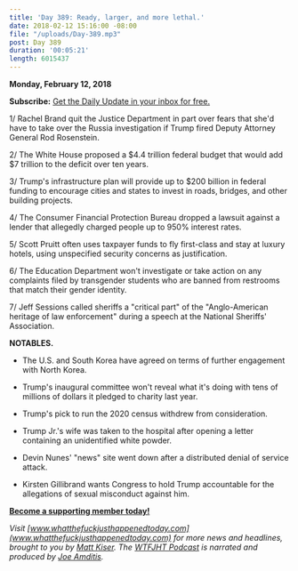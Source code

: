 ```yaml
---
title: 'Day 389: Ready, larger, and more lethal.'
date: 2018-02-12 15:16:00 -08:00
file: "/uploads/Day-389.mp3"
post: Day 389
duration: '00:05:21'
length: 6015437
---
```


**Monday, February 12, 2018**

**Subscribe:** [Get the Daily Update in your inbox for free.](https://whatthefuckjusthappenedtoday.com/subscribe/)

1/ Rachel Brand quit the Justice Department in part over fears that she'd have to take over the Russia investigation if Trump fired Deputy Attorney General Rod Rosenstein.

2/ The White House proposed a $4.4 trillion federal budget that would add $7 trillion to the deficit over ten years.

3/ Trump's infrastructure plan will provide up to $200 billion in federal funding to encourage cities and states to invest in roads, bridges, and other building projects.

4/ The Consumer Financial Protection Bureau dropped a lawsuit against a lender that allegedly charged people up to 950% interest rates.

5/ Scott Pruitt often uses taxpayer funds to fly first-class and stay at luxury hotels, using unspecified security concerns as justification.

6/ The Education Department won't investigate or take action on any complaints filed by transgender students who are banned from restrooms that match their gender identity.

7/ Jeff Sessions called sheriffs a "critical part" of the "Anglo-American heritage of law enforcement" during a speech at the National Sheriffs' Association.

**NOTABLES.**

* The U.S. and South Korea have agreed on terms of further engagement with North Korea.

* Trump's inaugural committee won't reveal what it's doing with tens of millions of dollars it pledged to charity last year.

* Trump's pick to run the 2020 census withdrew from consideration.

* Trump Jr.'s wife was taken to the hospital after opening a letter containing an unidentified white powder.

* Devin Nunes' "news" site went down after a distributed denial of service attack.

* Kirsten Gillibrand wants Congress to hold Trump accountable for the allegations of sexual misconduct against him.

**[Become a supporting member today!](https://whatthefuckjusthappenedtoday.com/membership/?utm_source=2017\+Donors&utm_campaign=8dccd905d9-&utm_medium=email&utm_term=0_3bd36f654c-8dccd905d9-169730397)**

*Visit [www.whatthefuckjusthappenedtoday.com](www.whatthefuckjusthappenedtoday.com) for more news and headlines, brought to you by [Matt Kiser](https://twitter.com/Matt_Kiser). The [WTFJHT Podcast](https://whatthefuckjusthappenedtoday.com/podcasts/) is narrated and produced by [Joe Amditis](https://twitter.com/jsamditis).*